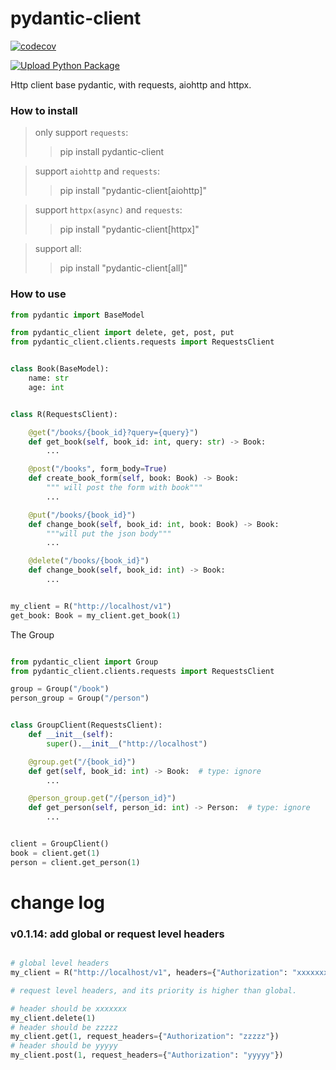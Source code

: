 # pydantic-client

[![codecov](https://codecov.io/gh/ponytailer/pydantic-client/branch/main/graph/badge.svg?token=CZX5V1YP22)](https://codecov.io/gh/ponytailer/pydantic-client)

[![Upload Python Package](https://github.com/ponytailer/pydantic-client/actions/workflows/python-publish.yml/badge.svg?branch=main&event=release)](https://github.com/ponytailer/pydantic-client/actions/workflows/python-publish.yml)

Http client base pydantic, with requests, aiohttp and httpx.

### How to install

> only support `requests`:
>> pip install pydantic-client

> support `aiohttp` and `requests`:
>> pip install "pydantic-client[aiohttp]"

> support `httpx(async)` and `requests`:
>> pip install "pydantic-client[httpx]"

> support all:
>> pip install "pydantic-client[all]"

### How to use

```python
from pydantic import BaseModel

from pydantic_client import delete, get, post, put
from pydantic_client.clients.requests import RequestsClient


class Book(BaseModel):
    name: str
    age: int


class R(RequestsClient):

    @get("/books/{book_id}?query={query}")
    def get_book(self, book_id: int, query: str) -> Book:
        ...

    @post("/books", form_body=True)
    def create_book_form(self, book: Book) -> Book:
        """ will post the form with book"""
        ...

    @put("/books/{book_id}")
    def change_book(self, book_id: int, book: Book) -> Book:
        """will put the json body"""
        ...

    @delete("/books/{book_id}")
    def change_book(self, book_id: int) -> Book:
        ...


my_client = R("http://localhost/v1")
get_book: Book = my_client.get_book(1)
```

The Group

```python

from pydantic_client import Group
from pydantic_client.clients.requests import RequestsClient

group = Group("/book")
person_group = Group("/person")


class GroupClient(RequestsClient):
    def __init__(self):
        super().__init__("http://localhost")

    @group.get("/{book_id}")
    def get(self, book_id: int) -> Book:  # type: ignore
        ...

    @person_group.get("/{person_id}")
    def get_person(self, person_id: int) -> Person:  # type: ignore
        ...


client = GroupClient()
book = client.get(1)
person = client.get_person(1)


```

# change log

### v0.1.14: add global or request level headers

```python

# global level headers
my_client = R("http://localhost/v1", headers={"Authorization": "xxxxxxx"})

# request level headers, and its priority is higher than global. 

# header should be xxxxxxx
my_client.delete(1)
# header should be zzzzz
my_client.get(1, request_headers={"Authorization": "zzzzz"})
# header should be yyyyy
my_client.post(1, request_headers={"Authorization": "yyyyy"})

```
